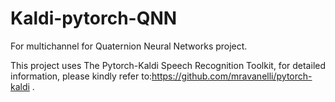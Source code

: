 # Kaldi-pytorch-QNN
For multichannel for Quaternion Neural Networks project.

This project uses The Pytorch-Kaldi Speech Recognition Toolkit, for detailed information, please kindly refer to:https://github.com/mravanelli/pytorch-kaldi .
